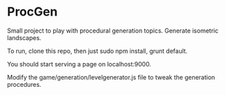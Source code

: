 # ProcGen
Small project to play with procedural generation topics.  Generate isometric landscapes. 

To run, clone this repo, then just sudo npm install, grunt default. 

You should start serving a page on localhost:9000.

Modify the game/generation/levelgenerator.js file to tweak the generation
procedures. 

